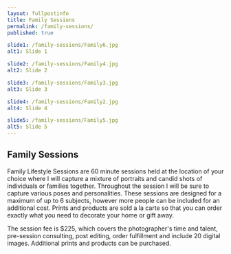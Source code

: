 ```yaml
---
layout: fullpostinfo
title: Family Sessions
permalink: /family-sessions/
published: true

slide1: /family-sessions/Family6.jpg
alt1: Slide 1

slide2: /family-sessions/Family4.jpg
alt2: Slide 2

slide3: /family-sessions/Family3.jpg
alt3: Slide 3

slide4: /family-sessions/Family2.jpg
alt4: Slide 4

slide5: /family-sessions/Family5.jpg
alt5: Slide 5
---
```

## Family Sessions

Family Lifestyle Sessions are 60 minute sessions held at the location of your choice where I will capture a mixture of portraits and candid shots of individuals or families together. Throughout the session I will be sure to capture various poses and personalities. These sessions are designed for a maximum of up to 6 subjects, however more people can be included for an additional cost. Prints and products are sold a la carte so that you can order exactly what you need to decorate your home or gift away.

The session fee is $225, which covers the photographer's time and talent, pre-session consulting, post editing, order fulfillment and include 20 digital images. Additional prints and products can be purchased. 
